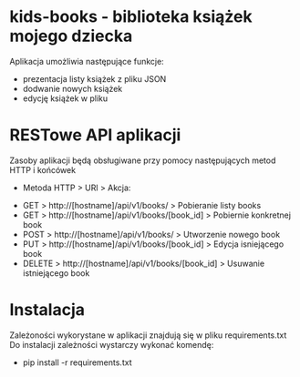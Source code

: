 # kids-books - biblioteka książek mojego dziecka
Aplikacja umożliwia następujące funkcje:
* prezentacja listy książek z pliku JSON
* dodwanie nowych książek
* edycję książek w pliku

# RESTowe API aplikacji
Zasoby aplikacji będą obsługiwane przy pomocy następujących metod HTTP i końcówek
* Metoda HTTP > URl > Akcja:
- GET > http://[hostname]/api/v1/books/ > Pobieranie listy books
- GET > http://[hostname]/api/v1/books/[book_id] > Pobiernie konkretnej book
- POST > http://[hostname]/api/v1/books/ > Utworzenie nowego book
- PUT > http://[hostname]/api/v1/books/[book_id] > Edycja isniejącego book
- DELETE > http://[hostname]/api/v1/books/[book_id] > Usuwanie istniejącego book

# Instalacja
Zależoności wykorystane w aplikacji znajdują się w pliku requirements.txt
Do instalacji zależności wystarczy wykonać komendę:
* pip install -r requirements.txt